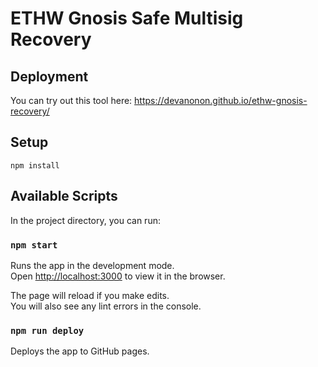 # ETHW Gnosis Safe Multisig Recovery

## Deployment
You can try out this tool here: https://devanonon.github.io/ethw-gnosis-recovery/

## Setup
`npm install`

## Available Scripts

In the project directory, you can run:

### `npm start`

Runs the app in the development mode.\
Open [http://localhost:3000](http://localhost:3000) to view it in the browser.

The page will reload if you make edits.\
You will also see any lint errors in the console.

### `npm run deploy`

Deploys the app to GitHub pages.

